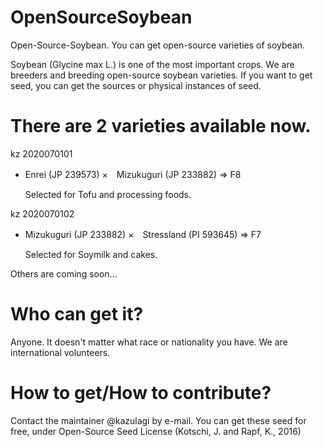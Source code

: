 # OpenSourceSoybean
Open-Source-Soybean. You can get open-source varieties of soybean.

Soybean (Glycine max L.) is one of the most important crops. 
We are breeders and breeding open-source soybean varieties.
If you want to get seed, you can get the sources or physical instances of seed.


# There are 2 varieties available now.

kz 2020070101
-   Enrei (JP 239573) ×　Mizukuguri (JP 233882) => F8


    Selected for Tofu and processing foods.

kz 2020070102
-   Mizukuguri (JP 233882) ×　Stressland (PI 593645) => F7


    Selected for Soymilk and cakes.

Others are coming soon...


# Who can get it?

Anyone. It doesn't matter what race or nationality you have.
We are international volunteers.

# How to get/How to contribute?

Contact the maintainer @kazulagi by e-mail.
You can get these seed for free, under Open-Source Seed License (Kotschi, J. and Rapf, K., 2016)

